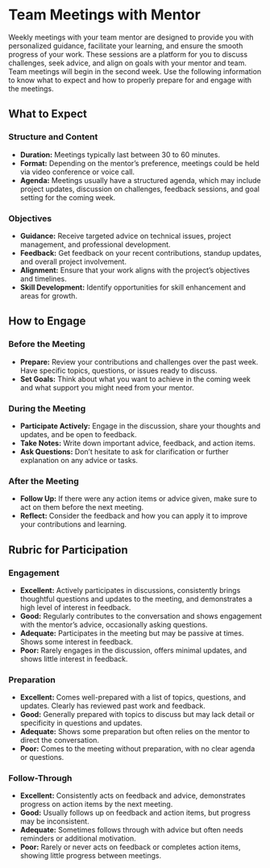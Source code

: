 # Team Meetings with Mentor

Weekly meetings with your team mentor are designed to provide you with personalized guidance, facilitate your learning, and ensure the smooth progress of your work. These sessions are a platform for you to discuss challenges, seek advice, and align on goals with your mentor and team. Team meetings will begin in the second week.  Use the following information to know what to expect and how to properly prepare for and engage with the meetings.

## What to Expect

### Structure and Content

- **Duration:** Meetings typically last between 30 to 60 minutes.
- **Format:** Depending on the mentor’s preference, meetings could be held via video conference or voice call.
- **Agenda:** Meetings usually have a structured agenda, which may include project updates, discussion on challenges, feedback sessions, and goal setting for the coming week.

### Objectives

- **Guidance:** Receive targeted advice on technical issues, project management, and professional development.
- **Feedback:** Get feedback on your recent contributions, standup updates, and overall project involvement.
- **Alignment:** Ensure that your work aligns with the project’s objectives and timelines.
- **Skill Development:** Identify opportunities for skill enhancement and areas for growth.

## How to Engage

### Before the Meeting

- **Prepare:** Review your contributions and challenges over the past week. Have specific topics, questions, or issues ready to discuss.
- **Set Goals:** Think about what you want to achieve in the coming week and what support you might need from your mentor.

### During the Meeting

- **Participate Actively:** Engage in the discussion, share your thoughts and updates, and be open to feedback.
- **Take Notes:** Write down important advice, feedback, and action items.
- **Ask Questions:** Don’t hesitate to ask for clarification or further explanation on any advice or tasks.

### After the Meeting

- **Follow Up:** If there were any action items or advice given, make sure to act on them before the next meeting.
- **Reflect:** Consider the feedback and how you can apply it to improve your contributions and learning.

## Rubric for Participation

### Engagement

- **Excellent:** Actively participates in discussions, consistently brings thoughtful questions and updates to the meeting, and demonstrates a high level of interest in feedback.
- **Good:** Regularly contributes to the conversation and shows engagement with the mentor’s advice, occasionally asking questions.
- **Adequate:** Participates in the meeting but may be passive at times. Shows some interest in feedback.
- **Poor:** Rarely engages in the discussion, offers minimal updates, and shows little interest in feedback.

### Preparation

- **Excellent:** Comes well-prepared with a list of topics, questions, and updates. Clearly has reviewed past work and feedback.
- **Good:** Generally prepared with topics to discuss but may lack detail or specificity in questions and updates.
- **Adequate:** Shows some preparation but often relies on the mentor to direct the conversation.
- **Poor:** Comes to the meeting without preparation, with no clear agenda or questions.

### Follow-Through

- **Excellent:** Consistently acts on feedback and advice, demonstrates progress on action items by the next meeting.
- **Good:** Usually follows up on feedback and action items, but progress may be inconsistent.
- **Adequate:** Sometimes follows through with advice but often needs reminders or additional motivation.
- **Poor:** Rarely or never acts on feedback or completes action items, showing little progress between meetings.


